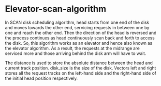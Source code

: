 # Elevator-scan-algorithm

In SCAN disk scheduling algorithm, head starts from one end of the disk and moves towards the other end, servicing requests in between one by one and reach the other end. Then the direction of the head is reversed and the process continues as head continuously scan back and forth to access the disk. So, this algorithm works as an elevator and hence also known as the elevator algorithm. As a result, the requests at the midrange are serviced more and those arriving behind the disk arm will have to wait.

The distance is used to store the absolute distance between the head and current track position. disk_size is the size of the disk. Vectors left and right stores all the request tracks on the left-hand side and the right-hand side of the initial head position respectively. 
